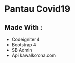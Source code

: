 <h1>Pantau Covid19</h1>

<h2>Made With :</h2> 

- Codeigniter 4
- Bootstrap 4
- SB Admin
- Api kawalkorona.com
